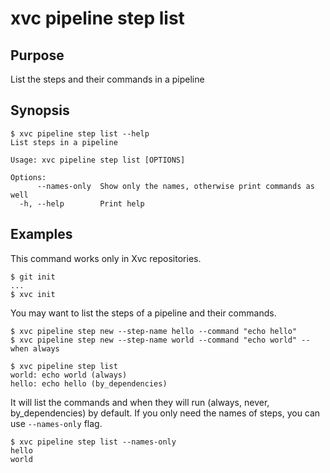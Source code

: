 # xvc pipeline step list

## Purpose

List the steps and their commands in a pipeline

## Synopsis

```console
$ xvc pipeline step list --help
List steps in a pipeline

Usage: xvc pipeline step list [OPTIONS]

Options:
      --names-only  Show only the names, otherwise print commands as well
  -h, --help        Print help

```

## Examples

This command works only in Xvc repositories.

```console
$ git init
...
$ xvc init
```

You may want to list the steps of a pipeline and their commands. 

```console
$ xvc pipeline step new --step-name hello --command "echo hello"
$ xvc pipeline step new --step-name world --command "echo world" --when always
```


```console
$ xvc pipeline step list
world: echo world (always)
hello: echo hello (by_dependencies)

```

It will list the commands and when they will run (always, never, by_dependencies) by default. If you only need the names of steps, you can use `--names-only` flag. 


```console
$ xvc pipeline step list --names-only
hello
world

```
